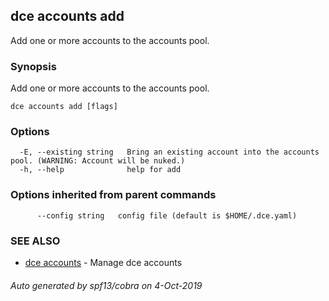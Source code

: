## dce accounts add

Add one or more accounts to the accounts pool.

### Synopsis

Add one or more accounts to the accounts pool.

```
dce accounts add [flags]
```

### Options

```
  -E, --existing string   Bring an existing account into the accounts pool. (WARNING: Account will be nuked.)
  -h, --help              help for add
```

### Options inherited from parent commands

```
      --config string   config file (default is $HOME/.dce.yaml)
```

### SEE ALSO

* [dce accounts](dce_accounts.md)	 - Manage dce accounts

###### Auto generated by spf13/cobra on 4-Oct-2019
